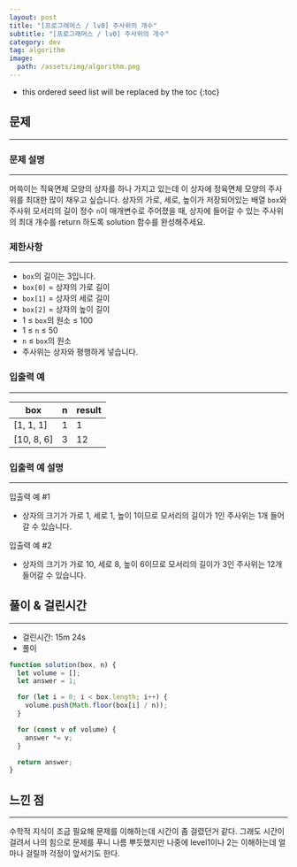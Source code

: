 ```yaml
---
layout: post
title: "[프로그래머스 / lv0] 주사위의 개수"
subtitle: "[프로그래머스 / lv0] 주사위의 개수"
category: dev
tag: algorithm
image:
  path: /assets/img/algorithm.png
---
```


<!-- prettier-ignore -->
* this ordered seed list will be replaced by the toc
{:toc}

## 문제

---

### **문제 설명**

---

머쓱이는 직육면체 모양의 상자를 하나 가지고 있는데 이 상자에 정육면체 모양의 주사위를 최대한 많이 채우고 싶습니다. 상자의 가로, 세로, 높이가 저장되어있는 배열 `box`와 주사위 모서리의 길이 정수 `n`이 매개변수로 주어졌을 때, 상자에 들어갈 수 있는 주사위의 최대 개수를 return 하도록 solution 함수를 완성해주세요.

### 제한사항

---

- `box`의 길이는 3입니다.
- `box[0]` = 상자의 가로 길이
- `box[1]` = 상자의 세로 길이
- `box[2]` = 상자의 높이 길이
- 1 ≤ `box`의 원소 ≤ 100
- 1 ≤ `n` ≤ 50
- `n` ≤ `box`의 원소
- 주사위는 상자와 평행하게 넣습니다.

### 입출력 예

---

| box        | n   | result |
| ---------- | --- | ------ |
| [1, 1, 1]  | 1   | 1      |
| [10, 8, 6] | 3   | 12     |

### 입출력 예 설명

---

입출력 예 #1

- 상자의 크기가 가로 1, 세로 1, 높이 1이므로 모서리의 길이가 1인 주사위는 1개 들어갈 수 있습니다.

입출력 예 #2

- 상자의 크기가 가로 10, 세로 8, 높이 6이므로 모서리의 길이가 3인 주사위는 12개 들어갈 수 있습니다.

## 풀이 & 걸린시간

---

- 걸린시간: 15m 24s
- 풀이

```jsx
function solution(box, n) {
  let volume = [];
  let answer = 1;

  for (let i = 0; i < box.length; i++) {
    volume.push(Math.floor(box[i] / n));
  }

  for (const v of volume) {
    answer *= v;
  }

  return answer;
}
```

## 느낀 점

---

수학적 지식이 조금 필요해 문제를 이해하는데 시간이 좀 걸렸던거 같다. 그래도 시간이 걸려서 나의 힘으로 문제를 푸니 나름 뿌듯했지만 나중에 level1이나 2는 이해하는데 얼마나 걸릴까 걱정이 앞서기도 한다.
